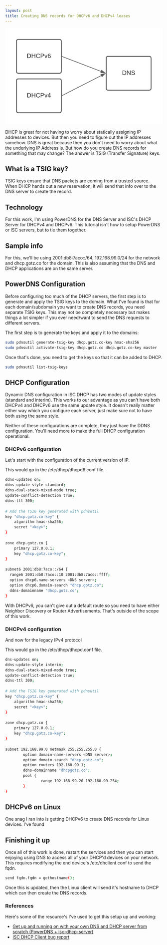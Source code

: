 ```yaml
---
layout: post
title: Creating DNS records for DHCPv6 and DHCPv4 leases
---
```


![DHCPv4 and DHCPv6 to DNS](/assets/dhcp_dns_header.png)

DHCP is great for not having to worry about statically assigning IP addresses to devices. But then you need to figure out the IP addresses somehow. DNS is great because then you don't need to worry about what the underlying IP Address is. But how do you create DNS records for something that may change? The answer is TSIG (Transfer Signature) keys.

## What is a TSIG key?

TSIG keys ensure that DNS packets are coming from a trusted source. When DHCP hands out a new reservation, it will send that info over to the DNS server to create the record.

## Technology

For this work, I'm using PowerDNS for the DNS Server and ISC's DHCP Server for DHCPv4 and DHCPv6. This tutorial isn't how to setup PowerDNS or ISC servers, but to tie them together.

## Sample info

For this, we'll be using 2001:db8:7aco::/64, 192.168.99.0/24 for the network and dhcp.gotz.co for the domain. This is also assuming that the DNS and DHCP applications are on the same server.

## PowerDNS Configuration

Before configuring too much of the DHCP servers, the first step is to generate and apply the TSIG keys to the domain. What I've found is that for each domain/subdomain you want to create DNS records, you need separate TSIG keys. This may not be completely necessary but makes things a lot simpler if you ever need/want to send the DNS requests to different servers.

The first step is to generate the keys and apply it to the domains:

```bash
sudo pdnsutil generate-tsig-key dhcp.gotz.co-key hmac-sha256        
sudo pdnsutil activate-tsig-key dhcp.gotz.co dhcp.gotz.co-key master  
```

Once that's done, you need to get the keys so that it can be added to DHCP.

```bash
sudo pdnsutil list-tsig-keys
```

## DHCP Configuration

Dynamic DNS configuration in ISC DHCP has two modes of update styles (standard and interim). This works to our advantage as you can't have both DHCPv4 and DHCPv6 use the same update style. It doesn't really matter either way which you configure each server, just make sure not to have both using the same style.

Neither of these configurations are complete, they just have the DDNS configuration. You'll need more to make the full DHCP configuration operational.

### DHCPv6 configuration

Let's start with the configuration of the current version of IP.

This would go in the /etc/dhcp/dhcpd6.conf file.

```bash
ddns-updates on;
ddns-update-style standard;
ddns-dual-stack-mixed-mode true;
update-conflict-detection true;
ddns-ttl 300;

# Add the TSIG key generated with pdnsutil
key "dhcp.gotz.co-key" {
    algorithm hmac-sha256;
    secret "<key>";
}

zone dhcp.gotz.co {
    primary 127.0.0.1;
    key "dhcp.gotz.co-key";
}

subnet6 2001:db8:7aco::/64 {
  range6 2001:db8:7aco::10 2001:db8:7aco::ffff;
  option dhcp6.name-servers <DNS server>;
  option dhcp6.domain-search "dhcp.gotz.co";
  ddns-domainname "dhcp.gotz.co";
}
```

With DHCPv6, you can't give out a default route so you need to have either Neighbor Discovery or Router Advertisements. That's outside of the scope of this work.

### DHCPv4 configuration

And now for the legacy IPv4 protocol

This would go in the /etc/dhcp/dhcpd.conf file.

```bash
dns-updates on;
ddns-update-style interim;
ddns-dual-stack-mixed-mode true;
update-conflict-detection true;
ddns-ttl 300;

# Add the TSIG key generated with pdnsutil
key "dhcp.gotz.co-key" {
    algorithm hmac-sha256;
    secret "<key>";
}

zone dhcp.gotz.co {
    primary 127.0.0.1;
    key "dhcp.gotz.co-key";
}

subnet 192.168.99.0 netmask 255.255.255.0 {
        option domain-name-servers <DNS server>;
        option domain-search "dhcp.gotz.co";
        option routers 192.168.99.1;
        ddns-domainname "dhcpgotz.co";
        pool {
                range 192.168.99.20 192.168.99.254;
        }
}

```

## DHCPv6 on Linux

One snag I ran into is getting DHCPv6 to create DNS records for Linux devices. I've found

## Finishing it up

Once all of this work is done, restart the services and then you can start enjoying using DNS to access all of your DHCP'd devices on your network. This requires modifying the end device's /etc/dhclient.conf to send the fqdn.

```bash
send fqdn.fqdn = gethostname();
```

Once this is updated, then the Linux client will send it's hostname to DHCP which can then create the DNS records.

### References

Here's some of the resource's I've used to get this setup up and working:

- [Get up and running on with your own DNS and DHCP server from scratch (PowerDNS + isc-dhcp-server)](https://carll.medium.com/get-up-and-running-on-with-your-own-dns-and-dhcp-server-from-scratch-powerdns-isc-dhcp-server-4b9d6185d275)
- [ISC DHCP Client bug report](https://bugs.launchpad.net/ubuntu/+source/isc-dhcp/+bug/991360)
